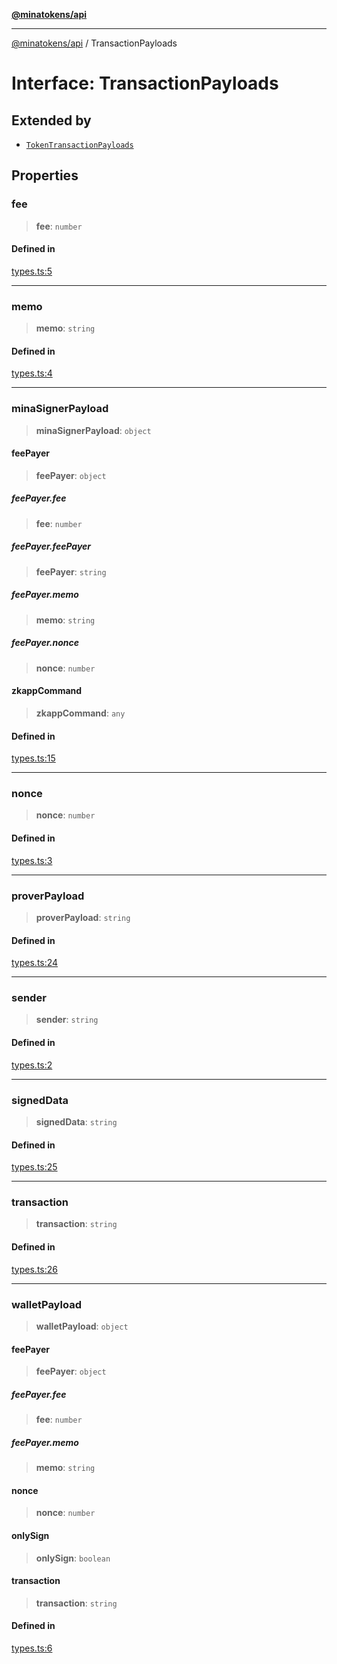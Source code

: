 [**@minatokens/api**](../README.md)

***

[@minatokens/api](../globals.md) / TransactionPayloads

# Interface: TransactionPayloads

## Extended by

- [`TokenTransactionPayloads`](TokenTransactionPayloads.md)

## Properties

### fee

> **fee**: `number`

#### Defined in

[types.ts:5](https://github.com/zkcloudworker/minatokens-lib/blob/main/packages/api/src/types.ts#L5)

***

### memo

> **memo**: `string`

#### Defined in

[types.ts:4](https://github.com/zkcloudworker/minatokens-lib/blob/main/packages/api/src/types.ts#L4)

***

### minaSignerPayload

> **minaSignerPayload**: `object`

#### feePayer

> **feePayer**: `object`

##### feePayer.fee

> **fee**: `number`

##### feePayer.feePayer

> **feePayer**: `string`

##### feePayer.memo

> **memo**: `string`

##### feePayer.nonce

> **nonce**: `number`

#### zkappCommand

> **zkappCommand**: `any`

#### Defined in

[types.ts:15](https://github.com/zkcloudworker/minatokens-lib/blob/main/packages/api/src/types.ts#L15)

***

### nonce

> **nonce**: `number`

#### Defined in

[types.ts:3](https://github.com/zkcloudworker/minatokens-lib/blob/main/packages/api/src/types.ts#L3)

***

### proverPayload

> **proverPayload**: `string`

#### Defined in

[types.ts:24](https://github.com/zkcloudworker/minatokens-lib/blob/main/packages/api/src/types.ts#L24)

***

### sender

> **sender**: `string`

#### Defined in

[types.ts:2](https://github.com/zkcloudworker/minatokens-lib/blob/main/packages/api/src/types.ts#L2)

***

### signedData

> **signedData**: `string`

#### Defined in

[types.ts:25](https://github.com/zkcloudworker/minatokens-lib/blob/main/packages/api/src/types.ts#L25)

***

### transaction

> **transaction**: `string`

#### Defined in

[types.ts:26](https://github.com/zkcloudworker/minatokens-lib/blob/main/packages/api/src/types.ts#L26)

***

### walletPayload

> **walletPayload**: `object`

#### feePayer

> **feePayer**: `object`

##### feePayer.fee

> **fee**: `number`

##### feePayer.memo

> **memo**: `string`

#### nonce

> **nonce**: `number`

#### onlySign

> **onlySign**: `boolean`

#### transaction

> **transaction**: `string`

#### Defined in

[types.ts:6](https://github.com/zkcloudworker/minatokens-lib/blob/main/packages/api/src/types.ts#L6)
